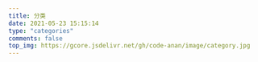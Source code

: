 ```yaml
---
title: 分类
date: 2021-05-23 15:15:14
type: "categories"
comments: false
top_img: https://gcore.jsdelivr.net/gh/code-anan/image/category.jpg
---
```

